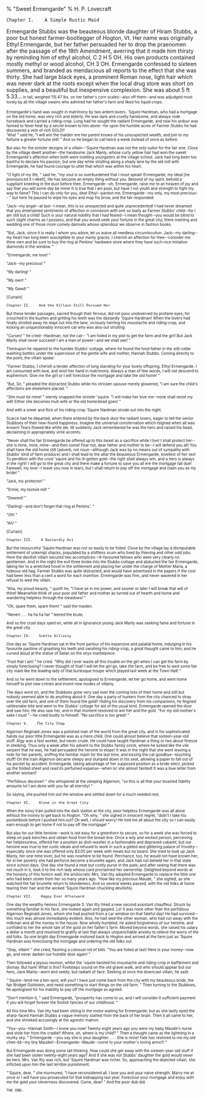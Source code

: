 % "Sweet Ermengarde" 
%  H. P. Lovecraft

        

  

    Chapter I.    A Simple Rustic Maid        

Ermengarde Stubbs was the beauteous blonde daughter of Hiram Stubbs, a poor but honest farmer-bootlegger
of Hogton, Vt. Her name was originally Ethyl Ermengarde, but her father persuaded her to drop
the praenomen after the passage of the 18th Amendment, averring that it made him thirsty by
reminding him of ethyl alcohol, C    2    H    5    OH.
His own products contained mostly methyl or wood alcohol, CH    3    OH.
Ermengarde confessed to sixteen summers, and branded as mendacious all reports to the effect
that she was thirty. She had large black eyes, a prominent Roman nose, light hair which was
never dark at the roots except when the local drug store was short on supplies, and a beautiful
but inexpensive complexion. She was about 5    ft     5.33...<font
size="-2">  in     tall, weighed 115.47 lbs. on her father's corn scales--also
off them--and was adjudged most lovely by all the village swains who admired her father's
farm and liked his liquid crops.  

  Ermengarde's hand was sought in matrimony by two ardent lovers. 'Squire
Hardman, who had a mortgage on the old home, was very rich and elderly. He was dark and cruelly
handsome, and always rode horseback and carried a riding-crop. Long had he sought the radiant
Ermengarde, and now his ardour was fanned to fever heat by a secret known to him alone--for
upon the humble acres of Farmer Stubbs he had discovered a vein of rich   GOLD!!  
 "Aha! " said he,  "I will win the maiden ere her parent knows of his unsuspected
wealth, and join to my fortune a greater fortune still! " And so he began to call twice
a week instead of once as before.  

  But alas for the sinister designs of a villain--'Squire Hardman
was not the only suitor for the fair one. Close by the village dwelt another--the handsome
Jack Manly, whose curly yellow hair had won the sweet Ermengarde's affection when both
were toddling youngsters at the village school. Jack had long been too bashful to declare his
passion, but one day while strolling along a shady lane by the old mill with Ermengarde, he
had found courage to utter that which was within his heart.  

   "O light of my life, " said he,  "my soul is so overburdened
that I must speak! Ermengarde, my ideal [he pronounced it i-deel!], life has become an empty
thing without you. Beloved of my spirit, behold a suppliant kneeling in the dust before thee.
Ermengarde--oh, Ermengarde, raise me to an heaven of joy and say that you will some day
be mine! It is true that I am poor, but have I not youth and strength to fight my way to fame?
This I can do only for you, dear Ethyl--pardon me, Ermengarde--my only, my most precious-- "
but here he paused to wipe his eyes and mop his brow, and the fair responded:  

   "Jack--my angel--at last--I mean, this is so unexpected
and quite unprecedented! I had never dreamed that you entertained sentiments of affection in
connexion with one so lowly as Farmer Stubbs' child--for I am still but a child!
Such is your natural nobility that I had feared--I mean thought--you would be blind
to such slight charms as I possess, and that you would seek your fortune in the great city;
there meeting and wedding one of those more comely damsels whose splendour we observe in fashion
books.  

   "But, Jack, since it is really I whom you adore, let us waive all needless
circumlocution. Jack--my darling--my heart has long been susceptible to your manly
graces. I cherish an affection for thee--consider me thine own and be sure to buy the ring
at Perkins' hardware store where they have such nice imitation diamonds in the window. "  

   "Ermengarde, me love! "  

   "Jack--my precious! "  

   "My darling! "  

   "My own! "  

   "My Gawd! "  

  [Curtain]  

    Chapter II.    And the Villain Still Pursued Her        

But these tender passages, sacred though their fervour, did not pass unobserved
by profane eyes; for crouched in the bushes and gritting his teeth was the dastardly 'Squire
Hardman! When the lovers had finally strolled away he leapt out into the lane, viciously twirling
his moustache and riding-crop, and kicking an unquestionably innocent cat who was also out strolling.  

   "Curses! " he cried--Hardman, not the cat-- "I am
foiled in my plot to get the farm and the girl! But Jack Manly shall never succeed! I am a man
of power--and we shall see! "  

  Thereupon he repaired to the humble Stubbs' cottage, where he found the
fond father in the still-cellar washing bottles under the supervision of the gentle wife and
mother, Hannah Stubbs. Coming directly to the point, the villain spoke:  

   "Farmer Stubbs, I cherish a tender affection of long standing for your
lovely offspring, Ethyl Ermengarde. I am consumed with love, and wish her hand in matrimony.
Always a man of few words, I will not descend to euphemism. Give me the girl or I will foreclose
the mortgage and take the old home! "  

   "But, Sir, " pleaded the distracted Stubbs while his stricken spouse
merely glowered,  "I am sure the child's affections are elsewhere placed. "  

   "She must be mine! " sternly snapped the sinister 'squire.
 "I will make her love me--none shall resist my will! Either she becomes muh wife
or the old homestead goes! "  

  And with a sneer and flick of his riding-crop 'Squire Hardman strode
out into the night.  

  Scarce had he departed, when there entered by the back door the radiant lovers,
eager to tell the senior Stubbses of their new-found happiness. Imagine the universal consternation
which reigned when all was known! Tears flowed like white ale, till suddenly Jack remembered
he was the hero and raised his head, declaiming in appropriately virile accents:  

   "Never shall the fair Ermengarde be offered up to this beast as a sacrifice
while I live! I shall protect her--she is mine, mine, mine--and then some! Fear not,
dear father and mother to be--I will defend you all! You shall have the old home still
[adverb, not noun--although Jack was by no means out of sympathy with Stubbs' kind
of farm produce] and I shall lead to the altar the beauteous Ermengarde, loveliest of her sex!
To perdition with the crool 'squire and his ill-gotten gold--the right shall always
win, and a hero is always in the right! I will go to the great city and there make a fortune
to save you all ere the mortgage fall due! Farewell, my love--I leave you now in tears,
but I shall return to pay off the mortgage and claim you as my bride! "  

   "Jack, my protector! "  

   "Ermie, my tootsie roll! "  

   "Dearest! "  

   "Darling!--and don't forget that ring at Perkins'. "  

   "Oh! "  

   "Ah! "  

  [Curtain]  

    Chapter III.    A Dastardly Act        

But the resourceful 'Squire Hardman was not so easily to be foiled. Close
by the village lay a disreputable settlement of unkempt shacks, populated by a shiftless scum
who lived by thieving and other odd jobs. Here the devilish villain secured two accomplices--ill-favoured
fellows who were very clearly no gentlemen. And in the night the evil three broke into the Stubbs
cottage and abducted the fair Ermengarde, taking her to a wretched hovel in the settlement and
placing her under the charge of Mother Maria, a hideous old hag. Farmer Stubbs was quite distracted,
and would have advertised in the papers if the cost had been less than a cent a word for each
insertion. Ermengarde was firm, and never wavered in her refusal to wed the villain.  

   "Aha, my proud beauty, " quoth he,  "I have ye in me power,
and sooner or later I will break that will of thine! Meanwhile think of your poor old father
and mother as turned out of hearth and home and wandering helpless through the meadows! "  

   "Oh, spare them, spare them! " said the maiden.  

   "Neverr . . . ha ha ha ha! " leered the brute.  

  And so the cruel days sped on, while all in ignorance young Jack Manly was
seeking fame and fortune in the great city.  

    Chapter IV.    Subtle Villainy        

One day as 'Squire Hardman sat in the front parlour of his expensive
and palatial home, indulging in his favourite pastime of gnashing his teeth and swishing his
riding-crop, a great thought came to him; and he cursed aloud at the statue of Satan on the
onyx mantelpiece.  

   "Fool that I am! " he cried.  "Why did I ever waste all this
trouble on the girl when I can get the farm by simply foreclosing? I never thought of that!
I will let the girl go, take the farm, and be free to wed some fair city maid like the leading
lady of that burlesque troupe which played last week at the Town Hall! "  

  And so he went down to the settlement, apologised to Ermengarde, let her go
home, and went home himself to plot new crimes and invent new modes of villainy.  

  The days wore on, and the Stubbses grew very sad over the coming loss of their
home and still but nobody seemed able to do anything about it. One day a party of hunters from
the city chanced to stray over the old farm, and one of them found the gold!! Hiding his discovery
from his companions, he feigned rattlesnake-bite and went to the Stubbs' cottage for aid
of the usual kind. Ermengarde opened the door and saw him. He also saw her, and in that moment
resolved to win her and the gold.  "For my old mother's sake I must "--he
cried loudly to himself.  "No sacrifice is too great! "  

    Chapter V.    The City Chap        

Algernon Reginald Jones was a polished man of the world from the great city,
and in his sophisticated hands our poor little Ermengarde was as a mere child. One could almost
believe that sixteen-year-old stuff. Algy was a fast worker, but never crude. He could have
taught Hardman a thing or two about finesse in sheiking. Thus only a week after his advent to
the Stubbs family circle, where he lurked like the vile serpent that he was, he had persuaded
the heroine to elope! It was in the night that she went leaving a note for her parents, sniffing
the familiar mash for the last time, and kissing the cat goodbye--touching stuff! On the
train Algernon became sleepy and slumped down in his seat, allowing a paper to fall out of his
pocket by accident. Ermengarde, taking advantage of her supposed position as a bride-elect,
picked up the folded sheet and read its perfumed expanse--when lo! she almost fainted!
It was a love letter from another woman!!  

   "Perfidious deceiver! " she whispered at the sleeping Algernon,
 "so this is all that your boasted fidelity amounts to! I am done with you for all eternity! "  

  So saying, she pushed him out the window and settled down for a much needed
rest.  

    Chapter VI.    Alone in the Great City        

When the noisy train pulled into the dark station at the city, poor helpless
Ermengarde was all alone without the money to get back to Hogton.  "Oh why, " she
sighed in innocent regret,  "didn't I take his pocketbook before I pushed him out?
Oh well, I should worry! He told me all about the city so I can easily earn enough to get home
if not to pay off the mortgage! "  

  But alas for our little heroine--work is not easy for a greenhorn to secure,
so for a week she was forced to sleep on park benches and obtain food from the bread-line. Once
a wily and wicked person, perceiving her helplessness, offered her a position as dish-washer
in a fashionable and depraved cabaret; but our heroine was true to her rustic ideals and refused
to work in such a gilded and glittering palace of frivolity--especially since she was offered
only $3.00 per week with meals but no board. She tried to look up Jack Manly, her one-time lover,
but he was nowhere to be found. Perchance, too, he would not have known her; for in her poverty
she had perforce become a brunette again, and Jack had not beheld her in that state since school
days. One day she found a neat but costly purse in the park; and after seeing that there was
not much in it, took it to the rich lady whose card proclaimed her ownership. Delighted beyond
words at the honesty of this forlorn waif, the aristocratic Mrs. Van Itty adopted Ermengarde
to replace the little one who had been stolen from her so many years ago.  "How like my
precious Maude, " she sighed, as she watched the fair brunette return to blondeness. And
so several weeks passed, with the old folks at home tearing their hair and the wicked 'Squire
Hardman chuckling devilishly.  

    Chapter VII.    Happy Ever Afterward        

One day the wealthy heiress Ermengarde S. Van Itty hired a new second assistant
chauffeur. Struck by something familiar in his face, she looked again and gasped. Lo! it was
none other than the perfidious Algernon Reginald Jones, whom she had pushed from a car window
on that fateful day! He had survived--this much was almost immediately evident. Also, he
had wed the other woman, who had run away with the milkman and all the money in the house. Now
wholly humbled, he asked forgiveness of our heroine, and confided to her the whole tale of the
gold on her father's farm. Moved beyond words, she raised his salary a dollar a month
and resolved to gratify at last that always unquenchable anxiety to relieve the worry of the
old folks. So one bright day Ermengarde motored back to Hogton and arrived at the farm just
as 'Squire Hardman was foreclosing the mortgage and ordering the old folks out.  

   "Stay, villain! " she cried, flashing a colossal roll of bills.
 "You are foiled at last! Here is your money--now go, and never darken our humble
door again! "  

  Then followed a joyous reunion, whilst the 'squire twisted his moustache
and riding-crop in bafflement and dismay. But hark! What is this? Footsteps sound on the old
gravel walk, and who should appear but our hero, Jack Manly--worn and seedy, but radiant
of face. Seeking at once the downcast villain, he said:  

   "'Squire--lend me a ten-spot, will you? I have just come back
from the city with my beauteous bride, the fair Bridget Goldstein, and need something to start
things on the old farm. " Then turning to the Stubbses, he apologised for his inability
to pay off the mortgage as agreed.  

   "Don't mention it, " said Ermengarde,  "prosperity has
come to us, and I will consider it sufficient payment if you will forget forever the foolish
fancies of our childhood. "  

  All this time Mrs. Van Itty had been sitting in the motor waiting for Ermengarde;
but as she lazily eyed the sharp-faced Hannah Stubbs a vague memory started from the back of
her brain. Then it all came to her, and she shrieked accusingly at the agrestic matron.  

   "You--you--Hannah Smith--I know you now! Twenty-eight
years ago you were my baby Maude's nurse and stole her from the cradle!! Where, oh, where
is my child? " Then a thought came as the lightning in a murky sky.  "  Ermengarde  --you
say she is   your   daughter. . . . She is mine! Fate has restored to me my
old chee-ild--my tiny Maudie!--Ermengarde--Maude--come to your mother's
loving arms!!! "  

  But Ermengarde was doing some tall thinking. How could she get away with the
sixteen-year-old stuff if she had been stolen twenty-eight years ago? And if she was not Stubbs'
daughter the gold would never be hers. Mrs. Van Itty was rich, but 'Squire Hardman was
richer. So, approaching the dejected villain, she inflicted upon him the last terrible punishment.  

   "'Squire, dear, " she murmured,  "I have reconsidered
all. I love you and your naive strength. Marry me at once or I will have you prosecuted for
that kidnapping last year. Foreclose your mortgage and enjoy with me the gold your cleverness
discovered. Come, dear! " And the poor dub did.  

    THE END.    
